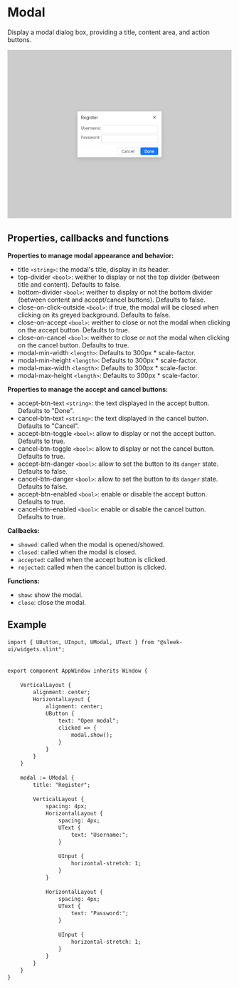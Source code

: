 
# Modal
Display a modal dialog box, providing a title, content area, and action buttons.    

![modal presentation](images/modal.png)

## Properties, callbacks and functions
**Properties to manage modal appearance and behavior:**
- title `<string>`: the modal's title, display in its header.
- top-divider `<bool>`: weither to display or not the top divider (between title and content). Defaults to false.
- bottom-divider `<bool>`: weither to display or not the bottom divider (between content and accept/cancel buttons). Defaults to false.
- close-on-click-outside `<bool>`: if true, the modal will be closed when clicking on its greyed background. Defaults to false.
- close-on-accept `<bool>`: weither to close or not the modal when clicking on the accept button. Defaults to true.
- close-on-cancel `<bool>`: weither to close or not the modal when clicking on the cancel button. Defaults to true.
- modal-min-width `<length>`: Defaults to 300px * scale-factor.
- modal-min-height `<length>`: Defaults to 300px * scale-factor.
- modal-max-width `<length>`: Defaults to 300px * scale-factor.
- modal-max-height `<length>`: Defaults to 300px * scale-factor.

**Properties to manage the accept and cancel buttons:**
- accept-btn-text `<string>`: the text displayed in the accept button. Defaults to "Done".
- cancel-btn-text `<string>`: the text displayed in the cancel button. Defaults to "Cancel".
- accept-btn-toggle `<bool>`: allow to display or not the accept button. Defaults to true.
- cancel-btn-toggle `<bool>`: allow to display or not the cancel button. Defaults to true.
- accept-btn-danger `<bool>`: allow to set the button to its `danger` state. Defaults to false.
- cancel-btn-danger `<bool>`: allow to set the button to its `danger` state. Defaults to false.
- accept-btn-enabled `<bool>`: enable or disable the accept button. Defaults to true.
- cancel-btn-enabled `<bool>`: enable or disable the cancel button. Defaults to true.

**Callbacks:**
- `showed`: called when the modal is opened/showed.
- `closed`: called when the modal is closed.
- `accepted`: called when the accept button is clicked.
- `rejected`: called when the cancel button is clicked.

**Functions:**
- `show`: show the modal.
- `close`: close the modal.

## Example
```slint
import { UButton, UInput, UModal, UText } from "@sleek-ui/widgets.slint";


export component AppWindow inherits Window {
	
    VerticalLayout {
        alignment: center;
        HorizontalLayout {
            alignment: center;
            UButton {
                text: "Open modal";
                clicked => {
                    modal.show();
                }
            }
        }
    }

    modal := UModal {
        title: "Register";

        VerticalLayout {
            spacing: 4px;
            HorizontalLayout {
                spacing: 4px;
                UText {
                    text: "Username:";
                }

                UInput {
                    horizontal-stretch: 1;
                }
            }

            HorizontalLayout {
                spacing: 4px;
                UText {
                    text: "Password:";
                }

                UInput {
                    horizontal-stretch: 1;
                }
            }
        }
    }
}
```